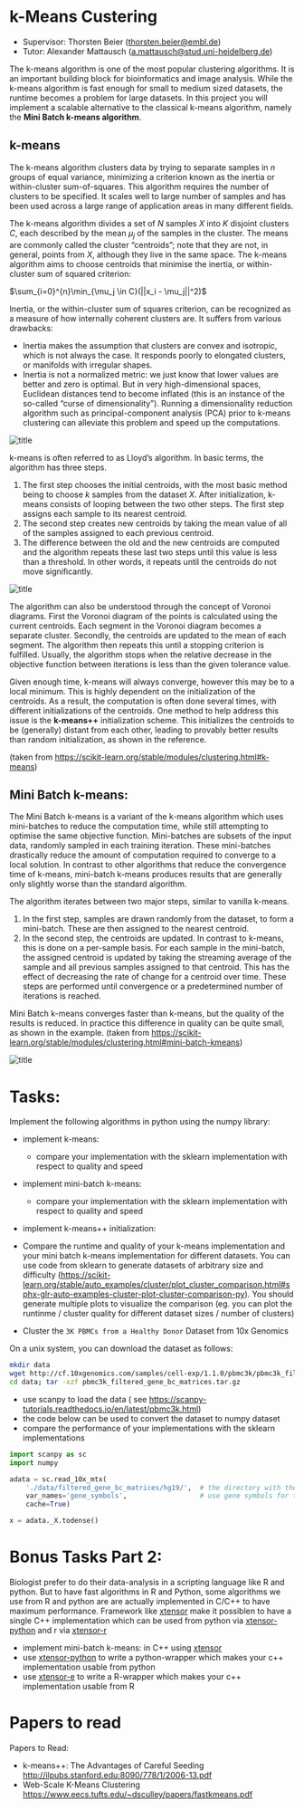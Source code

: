 
# k-Means Custering

* Supervisor: Thorsten Beier ([thorsten.beier@embl.de](mailto:thorsten.beier@embl.de))
* Tutor: Alexander Mattausch ([a.mattausch@stud.uni-heidelberg.de](a.mattausch@stud.uni-heidelberg.de))


The k-means algorithm is one of the most popular clustering algorithms.
It is an important building block for bioinformatics and image analysis.
While the  k-means algorithm is fast enough for small to medium sized datasets, the runtime becomes a problem for large datasets.
In this project you will implement a scalable alternative to the classical k-means algorithm, namely the **Mini Batch k-means algorithm**.

## k-means
The k-means algorithm clusters data by trying to separate samples in *n* groups of equal variance, minimizing a criterion known as the inertia or within-cluster sum-of-squares. This algorithm requires the number of clusters to be specified. It scales well to large number of samples and has been used across a large range of application areas in many different fields.

The k-means algorithm divides a set of *N*
samples *X* into *K* disjoint clusters *C*, each described by the mean $\mu_j$ of the samples in the cluster. The means are commonly called the cluster “centroids”; note that they are not, in general, points from *X*, although they live in the same space. The k-means algorithm aims to choose centroids that minimise the inertia, or within-cluster sum of squared criterion:


$\sum_{i=0}^{n}\min_{\mu_j \in C}(||x_i - \mu_j||^2)$


Inertia, or the within-cluster sum of squares criterion, can be recognized as a measure of how internally coherent clusters are. It suffers from various drawbacks:

 - Inertia makes the assumption that clusters are convex and isotropic, which is not always the case. It responds poorly to elongated clusters, or manifolds with irregular shapes.
 - Inertia is not a normalized metric: we just know that lower values are better and zero is optimal. But in very high-dimensional spaces, Euclidean distances tend to become inflated (this is an instance of the so-called “curse of dimensionality”). Running a dimensionality reduction algorithm such as principal-component analysis (PCA) prior to k-means clustering can alleviate this problem and speed up the computations.
 
![title](img/kmeans.png)

k-means is often referred to as Lloyd’s algorithm. In basic terms, the algorithm has three steps. 

1. The first step chooses the initial centroids, with the most basic method being to choose $k$ samples from the dataset $X$. After initialization, k-means consists of looping between the two other steps. The first step assigns each sample to its nearest centroid. 
2. The second step creates new centroids by taking the mean value of all of the samples assigned to each previous centroid. 
3. The difference between the old and the new centroids are computed and the algorithm repeats these last two steps until this value is less than a threshold. In other words, it repeats until the centroids do not move significantly.

![title](img/kmeans_demo.png)

The algorithm can also be understood through the concept of Voronoi diagrams. First the Voronoi diagram of the points is calculated using the current centroids. Each segment in the Voronoi diagram becomes a separate cluster. Secondly, the centroids are updated to the mean of each segment. The algorithm then repeats this until a stopping criterion is fulfilled. Usually, the algorithm stops when the relative decrease in the objective function between iterations is less than the given tolerance value. 

Given enough time, k-means will always converge, however this may be to a local minimum. This is highly dependent on the initialization of the centroids. As a result, the computation is often done several times, with different initializations of the centroids. One method to help address this issue is the **k-means++** initialization scheme. This initializes the centroids to be (generally) distant from each other, leading to provably better results than random initialization, as shown in the reference.

(taken from https://scikit-learn.org/stable/modules/clustering.html#k-means)

## Mini Batch k-means:
The Mini Batch k-means is a variant of the k-means algorithm which uses mini-batches to reduce the computation time, while still attempting to optimise the same objective function. Mini-batches are subsets of the input data, randomly sampled in each training iteration. These mini-batches drastically reduce the amount of computation required to converge to a local solution. In contrast to other algorithms that reduce the convergence time of k-means, mini-batch k-means produces results that are generally only slightly worse than the standard algorithm.

The algorithm iterates between two major steps, similar to vanilla k-means. 

1. In the first step, samples are drawn randomly from the dataset, to form a mini-batch. These are then assigned to the nearest centroid. 
2. In the second step, the centroids are updated. In contrast to k-means, this is done on a per-sample basis. For each sample in the mini-batch, the assigned centroid is updated by taking the streaming average of the sample and all previous samples assigned to that centroid. This has the effect of decreasing the rate of change for a centroid over time. These steps are performed until convergence or a predetermined number of iterations is reached.

Mini Batch k-means converges faster than k-means, but the quality of the results is reduced. In practice this difference in quality can be quite small, as shown in the example.
(taken from https://scikit-learn.org/stable/modules/clustering.html#mini-batch-kmeans)

![title](img/comparison.png)



# Tasks:

Implement the following algorithms in python using the numpy library:
 - implement k-means:
    - compare your implementation with the sklearn implementation with respect to quality and speed
 - implement mini-batch k-means:
      - compare your implementation with the sklearn implementation with respect to quality and speed
 - implement k-means++ initialization:
 - Compare the runtime and quality of your k-means implementation  and your mini batch k-means implementation for different datasets. You can use code from sklearn to generate datasets of arbitrary size and difficulty (https://scikit-learn.org/stable/auto_examples/cluster/plot_cluster_comparison.html#sphx-glr-auto-examples-cluster-plot-cluster-comparison-py).
 You should generate multiple plots to visualize the comparison (eg. you can plot the runtinme / cluster quality for different dataset sizes / number of clusters)

- Cluster the `3K PBMCs from a Healthy Donor` Dataset  from 10x Genomics

On a unix system, you can download the dataset as follows:

```bash
mkdir data
wget http://cf.10xgenomics.com/samples/cell-exp/1.1.0/pbmc3k/pbmc3k_filtered_gene_bc_matrices.tar.gz -O data/pbmc3k_filtered_gene_bc_matrices.tar.gz
cd data; tar -xzf pbmc3k_filtered_gene_bc_matrices.tar.gz
```

- use scanpy to load the data ( see https://scanpy-tutorials.readthedocs.io/en/latest/pbmc3k.html)
- the code below can be used to convert the dataset to numpy dataset
- compare the performance of your implementations with the sklearn implementations 


```python
import scanpy as sc
import numpy

adata = sc.read_10x_mtx(
    './data/filtered_gene_bc_matrices/hg19/',  # the directory with the `.mtx` file
    var_names='gene_symbols',                  # use gene symbols for the variable names (variables-axis index)
    cache=True)   

x = adata._X.todense()
```

# Bonus Tasks Part 2:

Biologist prefer to do their data-analysis in a scripting language like R and python.
But to have fast algorithms in R and Python, some algorithms we use from R and python are are actually implemented in C/C++ to have maximum performance.
Framework like [xtensor](https://github.com/QuantStack/xtensor) make it possiblen to have a single C++ implementation which can be used from python via [xtensor-python](https://github.com/QuantStack/xtensor-python) and r via [xtensor-r](https://github.com/QuantStack/xtensor-r)

- implement mini-batch k-means: in C++ using  [xtensor](https://github.com/QuantStack/xtensor) 
- use [xtensor-python](https://github.com/QuantStack/xtensor-python) to write a python-wrapper which makes your c++ implementation usable from python
- use [xtensor-e](https://github.com/QuantStack/xtensor-e) to write a R-wrapper which makes your c++ implementation usable from R



# Papers to read

Papers to Read:
  - k-means++:  The Advantages of Careful Seeding http://ilpubs.stanford.edu:8090/778/1/2006-13.pdf
  - Web-Scale K-Means Clustering https://www.eecs.tufts.edu/~dsculley/papers/fastkmeans.pdf
    
